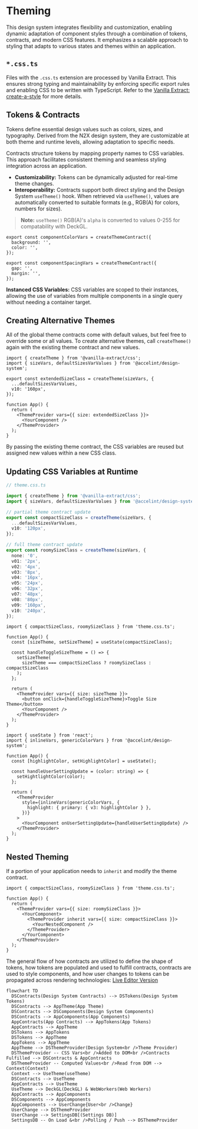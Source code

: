 <!-- Copyright 2025 Hypergiant Galactic Systems Inc. All rights reserved.
This file is licensed to you under the Apache License, Version 2.0 (the "License");
you may not use this file except in compliance with the License. You may obtain a copy
of the License at https://www.apache.org/licenses/LICENSE-2.0
Unless required by applicable law or agreed to in writing, software distributed under
the License is distributed on an "AS IS" BASIS, WITHOUT WARRANTIES OR REPRESENTATIONS
OF ANY KIND, either express or implied. See the License for the specific language
governing permissions and limitations under the License. -->

# Theming

This design system integrates flexibility and customization, enabling dynamic adaptation of component styles through a combination of tokens, contracts, and modern CSS features. It emphasizes a scalable approach to styling that adapts to various states and themes within an application.

## `*.css.ts`

Files with the `.css.ts` extension are processed by Vanilla Extract. This ensures strong typing and maintainability by enforcing specific export rules and enabling CSS to be written with TypeScript. Refer to the [Vanilla Extract: create-a-style](https://vanilla-extract.style/documentation/getting-started/#create-a-style) for more details.

## Tokens & Contracts

Tokens define essential design values such as colors, sizes, and typography. Derived from the N2X design system, they are customizable at both theme and runtime levels, allowing adaptation to specific needs.

Contracts structure tokens by mapping property names to CSS variables. This approach facilitates consistent theming and seamless styling integration across an application.

- **Customizability:** Tokens can be dynamically adjusted for real-time theme changes.
- **Interoperability:** Contracts support both direct styling and the Design System `useTheme()` hook. When retrieved via `useTheme()`, values are automatically converted to suitable formats (e.g., RGB(A) for colors, numbers for sizes).

> **Note:** `useTheme()` RGB(A)'s `alpha` is converted to values 0-255 for compatability with DeckGL.

```tsx
export const componentColorVars = createThemeContract({
  background: '',
  color: '',
});

export const componentSpacingVars = createThemeContract({
  gap: '',
  margin: '',
});
```

**Instanced CSS Variables:** CSS variables are scoped to their instances, allowing the use of variables from multiple components in a single query without needing a container target.

## Creating Alternative Themes

All of the global theme contracts come with default values, but feel free to override some or all values. To create alternative themes, call `createTheme()` again with the existing theme contract and new values.

```tsx
import { createTheme } from '@vanilla-extract/css';
import { sizeVars, defaultSizesVarValues } from '@accelint/design-system';

export const extendedSizeClass = createTheme(sizeVars, {
  ...defaultSizesVarValues,
  v10: '160px',
});
```

```tsx
function App() {
  return (
    <ThemeProvider vars={{ size: extendedSizeClass }}>
      <YourComponent />
    </ThemeProvider>
  );
}
```

By passing the existing theme contract, the CSS variables are reused but assigned new values within a new CSS class.

## Updating CSS Variables at Runtime

```ts
// theme.css.ts

import { createTheme } from '@vanilla-extract/css';
import { sizeVars, defaultSizesVarValues } from '@accelint/design-system';

// partial theme contract update
export const compactSizeClass = createTheme(sizeVars, {
  ...defaultSizesVarValues,
  v10: '120px',
});

// full theme contract update
export const roomySizeClass = createTheme(sizeVars, {
  none: '0',
  v01: '2px',
  v02: '4px',
  v03: '8px',
  v04: '16px',
  v05: '24px',
  v06: '32px',
  v07: '48px',
  v08: '80px',
  v09: '160px',
  v10: '240px',
});
```

```tsx
import { compactSizeClass, roomySizeClass } from 'theme.css.ts';

function App() {
  const [sizeTheme, setSizeTheme] = useState(compactSizeClass);

  const handleToggleSizeTheme = () => {
    setSizeTheme(
      sizeTheme === compactSizeClass ? roomySizeClass : compactSizeClass
    );
  };

  return (
    <ThemeProvider vars={{ size: sizeTheme }}>
      <button onClick={handleToggleSizeTheme}>Toggle Size Theme</button>
      <YourComponent />
    </ThemeProvider>
  );
}
```

```tsx
import { useState } from 'react';
import { inlineVars, genericColorVars } from '@accelint/design-system';

function App() {
  const [highlightColor, setHighlightColor] = useState();

  const handleUserSettingUpdate = (color: string) => {
    setHightlightColor(color);
  };

  return (
    <ThemeProvider
      style={inlineVars(genericColorVars, {
        highlight: { primary: { v3: highlightColor } },
      })}
    >
      <YourComponent onUserSettingUpdate={handleUserSettingUpdate} />
    </ThemeProvider>
  );
}
```

## Nested Theming

If a portion of your application needs to `inherit` and modify the theme contract.

```tsx
import { compactSizeClass, roomySizeClass } from 'theme.css.ts';

function App() {
  return (
    <ThemeProvider vars={{ size: roomySizeClass }}>
      <YourComponent>
        <ThemeProvider inherit vars={{ size: compactSizeClass }}>
          <YourNestedComponent />
        </ThemeProvider>
      </YourComponent>
    </ThemeProvider>
  );
}
```

The general flow of how contracts are utilized to define the shape of tokens, how tokens are populated and used to fulfill contracts, contracts are used to style components, and how user changes to tokens can be propagated across rendering technologies: [Live Editor Version](https://mermaid.live/edit#pako:eNp1VF1vmzAU_SuWHyoikTQQaBM0VWqDtpdOjUbWSmv64IYbQAEbGbM1jfLfZ2PchIg8-fiec78t7_GaxYADvMnZv3VKuEDLcEURCqM5o4KTtaisEKosoSjaVQIK9GUfoOHwTgqXbAv0XKWNg7NQjcd9WS5TKMCSADWoV6buRcko0J4SDHEpwYmrynLm0AhMd5rv9KQq1E01JR5bOXXs9KLL0MpuiF7GuHypehmFzYwVXnD2N4uBd6fx7Z2j6zstNop2LB0vGQnNowg9E15pn_s4hhgJhsKnn9pybO57nW-yPJe82YVhrjpTuJRIDrwW0vuZ5DW0-X4BidGGs0IlbOKqMPAhrPZsym5xw_-uQD-VugW9-zaq3g2dkgbrnmC9_fFo6WMg23qB9xfGt8ArS0LU4ot7P74pU5O59ys6BlMan6eEJrBXsF1BYzi05bZ83yvoUUQgREaTKnx4tQxG4cPgTWmPpFrQE0WPTK7jSmddsDyXJLpGi7pK-9JhGxfAC5LF8rfYq4ArLJrB4kDCmPDtCq_oQepILVi0o2scCF6DjesyJgLCjCScFDjYkLyS1pLQP4x17jjY4w8cDCczf-Q44xvXuZ35_sxxbbzDgeeMJo7veu7NxJu6vjc92PizieCOxrOx73muO7md-t547NmYszpJ2-CH_8akn8M)

```mermaid
flowchart TD
  DSContracts(Design System Contracts) --> DSTokens(Design System Tokens)
  DSContracts --> AppTheme(App Theme)
  DSContracts --> DSComponents(Design System Components)
  DSContracts --> AppComponents(App Components)
  AppContracts(App Contracts) --> AppTokens(App Tokens)
  AppContracts --> AppTheme
  DSTokens --> AppTokens
  DSTokens --> AppTheme
  AppTokens --> AppTheme
  AppTheme --> DSThemeProvider(Design System<br />Theme Provider)
  DSThemeProvider -- CSS Vars<br />Added to DOM<br />Contracts Fulfilled --> DSContracts & AppContracts
  DSThemeProvider -- Computed Values<br />Read from DOM --> Context(Context)
  Context --> UseTheme(useTheme)
  DSContracts --> UseTheme
  AppContracts --> UseTheme
  UseTheme --> DeckGL(DeckGL) & WebWorkers(Web Workers)
  AppContracts --> AppComponents
  DSComponents --> AppComponents
  AppComponents --> UserChange{User<br />Change}
  UserChange --> DSThemeProvider
  UserChange --> SettingsDB[(Settings DB)]
  SettingsDB -- On Load &<br />Polling / Push --> DSThemeProvider
```
